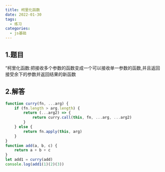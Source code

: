 ```yaml
---
title: 柯里化函数
date: 2022-01-30
tags:
  - 练习
categories:
  - js基础
---
```


## 1.题目

“柯里化函数:把接收多个参数的函数变成一个可以接收单一参数的函数,并且返回接受余下的参数并返回结果的新函数

## 2.解答
```js
function curry(fn, ...arg) {
    if (fn.length > arg.length) {
        return (...arg2) => {
            return curry.call(this, fn, ...arg, ...arg2)
        }
    } else {
        return fn.apply(this, arg)
    }
}
function add(a, b, c) {
    return a + b + c
}
let add1 = curry(add)
console.log(add1(1)(2)(3))
```
